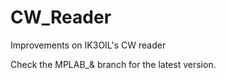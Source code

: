 CW_Reader
=========

Improvements on IK3OIL's CW reader

Check the MPLAB_& branch for the latest version.
